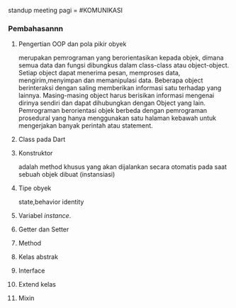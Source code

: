 standup meeting pagi = #KOMUNIKASI


### Pembahasannn

1. Pengertian OOP dan pola pikir obyek

    merupakan pemrograman yang berorientasikan kepada objek, dimana semua data dan fungsi dibungkus dalam class-class atau object-object. Setiap object dapat menerima pesan, memproses data, mengirim,menyimpan dan memanipulasi data. Beberapa object berinteraksi dengan saling memberikan informasi satu terhadap yang lainnya.
    Masing-masing object harus berisikan informasi mengenai dirinya sendiri dan dapat dihubungkan dengan Object yang lain. Pemrograman     berorientasi objek berbeda dengan pemrograman prosedural yang hanya menggunakan satu halaman kebawah untuk mengerjakan banyak perintah atau statement. 
    
    
2. Class pada Dart

  

3. Konstruktor

     adalah method khusus yang akan dijalankan secara otomatis pada saat sebuah objek dibuat (instansiasi)

4. Tipe obyek

    state,behavior identity

5. Variabel *instance*.

6. Getter dan Setter

7. Method

8. Kelas abstrak
9. Interface
10. Extend kelas
11. Mixin

